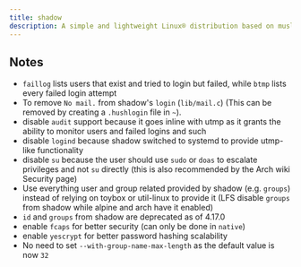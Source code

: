 ```yaml
---
title: shadow
description: A simple and lightweight Linux® distribution based on musl libc and toybox
---
```


## Notes
- `faillog` lists users that exist and tried to login but failed, while `btmp` lists every failed login attempt
- To remove `No mail.` from shadow's `login` (`lib/mail.c`) (This can be removed by creating a `.hushlogin` file in `~`).
- disable `audit` support because it goes inline with utmp as it grants the ability to monitor users and failed logins and such
- disable `logind` because shadow switched to systemd to provide utmp-like functionality
- disable `su` because the user should use `sudo` or `doas` to escalate privileges and not `su` directly (this is also recommended by the Arch wiki Security page)
- Use everything user and group related provided by shadow (e.g. `groups`) instead of relying on toybox or util-linux to provide it (LFS disable `groups` from shadow while alpine and arch have it enabled)
- `id` and `groups` from shadow are deprecated as of 4.17.0
- enable `fcaps` for better security (can only be done in `native`)
- enable `yescrypt` for better password hashing scalability
- No need to set `--with-group-name-max-length` as the default value is now `32`
